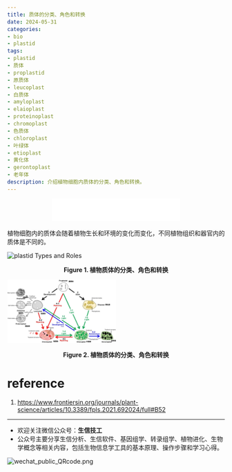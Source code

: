 ```yaml
---
title: 质体的分类、角色和转换
date: 2024-05-31
categories: 
- bio
- plastid
tags:
- plastid
- 质体
- proplastid
- 原质体
- leucoplast
- 白质体
- amyloplast
- elaioplast
- proteinoplast
- chromoplast
- 色质体
- chloroplast
- 叶绿体
- etioplast
- 黄化体
- gerontoplast
- 老年体
description: 介绍植物细胞内质体的分类、角色和转换。
---
```


<div align="middle"><iframe frameborder="no" border="0" marginwidth="0" marginheight="0" width=298 height=52 src="//music.163.com/outchain/player?type=2&id=2095592331&auto=1&height=32"></iframe></div>

植物细胞内的质体会随着植物生长和环境的变化而变化，不同植物组织和器官内的质体是不同的。

<img src="https://www.frontiersin.org/files/Articles/692024/fpls-12-692024-HTML-r1/image_m/fpls-12-692024-g001.jpg" width=50% title="plastid Types and Roles" align=center/>

**<p align="center">Figure 1. 植物质体的分类、角色和转换</p>**


<img src="https://github.com/yanzhongsino/yanzhongsino.github.io/blob/hexo/source/images/edited/plastidTypesandRoles.jpg?raw=true" width=50% title="plastid Types and Roles" align=center/>

**<p align="center">Figure 2. 植物质体的分类、角色和转换</p>**

# reference
1. https://www.frontiersin.org/journals/plant-science/articles/10.3389/fpls.2021.692024/full#B52


-------

- 欢迎关注微信公众号：**生信技工**
- 公众号主要分享生信分析、生信软件、基因组学、转录组学、植物进化、生物学概念等相关内容，包括生物信息学工具的基本原理、操作步骤和学习心得。

<img src="https://github.com/yanzhongsino/yanzhongsino.github.io/blob/hexo/source/wechat/Wechat_public_qrcode.jpg?raw=true" width=20% title="wechat_public_QRcode.png" align=center/>